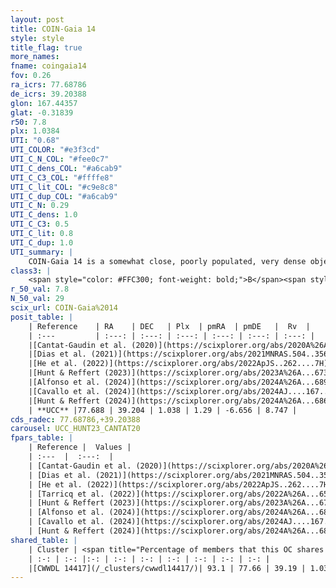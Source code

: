 ```yaml
---
layout: post
title: COIN-Gaia 14
style: style
title_flag: true
more_names: 
fname: coingaia14
fov: 0.26
ra_icrs: 77.68786
de_icrs: 39.20388
glon: 167.44357
glat: -0.31839
r50: 7.8
plx: 1.0384
UTI: "0.68"
UTI_COLOR: "#e3f3cd"
UTI_C_N_COL: "#fee0c7"
UTI_C_dens_COL: "#a6cab9"
UTI_C_C3_COL: "#ffffe8"
UTI_C_lit_COL: "#c9e8c8"
UTI_C_dup_COL: "#a6cab9"
UTI_C_N: 0.29
UTI_C_dens: 1.0
UTI_C_C3: 0.5
UTI_C_lit: 0.8
UTI_C_dup: 1.0
UTI_summary: |
    COIN-Gaia 14 is a somewhat close, poorly populated, very dense object of intermediate C3 quality. It is well-studied in the literature. This object shares a large percentage of members with a later reported entry.
class3: |
    <span style="color: #FFC300; font-weight: bold;">B</span><span style="color: #FFC300; font-weight: bold;">B</span>
r_50_val: 7.8
N_50_val: 29
scix_url: COIN-Gaia%2014
posit_table: |
    | Reference    | RA    | DEC   | Plx  | pmRA  | pmDE   |  Rv  |
    | :---         | :---: | :---: | :---: | :---: | :---: | :---: |
    |[Cantat-Gaudin et al. (2020)](https://scixplorer.org/abs/2020A%26A...640A...1C) | 77.696 | 39.195 | 1.043 | 1.331 | -6.598 | -- |
    |[Dias et al. (2021)](https://scixplorer.org/abs/2021MNRAS.504..356D) | 77.686 | 39.205 | 1.04 | 1.329 | -6.569 | -- |
    |[He et al. (2022)](https://scixplorer.org/abs/2022ApJS..262....7H) | 77.636 | 39.215 | 1.041 | 1.29 | -6.652 | -- |
    |[Hunt & Reffert (2023)](https://scixplorer.org/abs/2023A%26A...673A.114H) | 77.694 | 39.203 | 1.007 | 1.299 | -6.637 | 4.233 |
    |[Alfonso et al. (2024)](https://scixplorer.org/abs/2024A%26A...689A..18A) | 77.571 | 39.147 | 0.982 | 1.287 | -6.664 | -- |
    |[Cavallo et al. (2024)](https://scixplorer.org/abs/2024AJ....167...12C) | 77.665 | 39.218 | 1.014 | -- | -- | -- |
    |[Hunt & Reffert (2024)](https://scixplorer.org/abs/2024A%26A...686A..42H) | 77.694 | 39.203 | 1.007 | 1.299 | -6.637 | 4.233 |
    | **UCC** |77.688 | 39.204 | 1.038 | 1.29 | -6.656 | 8.747 | 
cds_radec: 77.68786,+39.20388
carousel: UCC_HUNT23_CANTAT20
fpars_table: |
    | Reference |  Values |
    | :---  |  :---:  |
    | [Cantat-Gaudin et al. (2020)](https://scixplorer.org/abs/2020A%26A...640A...1C) | `AVNN=0.62, DMNN=9.86, AgeNN=8.63` |
    | [Dias et al. (2021)](https://scixplorer.org/abs/2021MNRAS.504..356D) | `Av=1.043, Dist=920, logage=8.259, [Fe/H]=-0.076` |
    | [He et al. (2022)](https://scixplorer.org/abs/2022ApJS..262....7H) | `A0=1.25, logAge=7.75` |
    | [Tarricq et al. (2022)](https://scixplorer.org/abs/2022A%26A...659A..59T) | `Dist=916, logAgeNN=8.68` |
    | [Hunt & Reffert (2023)](https://scixplorer.org/abs/2023A%26A...673A.114H) | `AV50=0.707, diffAV50=0.935, MOD50=9.855, logAge50=8.252` |
    | [Alfonso et al. (2024)](https://scixplorer.org/abs/2024A%26A...689A..18A) | `AV=0.62010, MOD=9.85983, logAge=8.56213, Z=-0.0758` |
    | [Cavallo et al. (2024)](https://scixplorer.org/abs/2024AJ....167...12C) | `AV50=0.75, dMod50=9.89, logAge50=8.44, [Fe/H]50=0.53` |
    | [Hunt & Reffert (2024)](https://scixplorer.org/abs/2024A%26A...686A..42H) | `MassJ=132.254` |
shared_table: |
    | Cluster | <span title="Percentage of members that this OC shares with the ones listed">%</span>   | RA   | DEC   | Plx   | pmRA  | pmDE  | Rv | UTI |
    | :-: | :-: |:-: | :-: | :-: | :-: | :-: | :-: | :-: |
    |[CWWDL 14417](/_clusters/cwwdl14417/)| 93.1 | 77.66 | 39.19 | 1.03 | 1.29 | -6.66 | 9.24 |0.03 |
---
```

